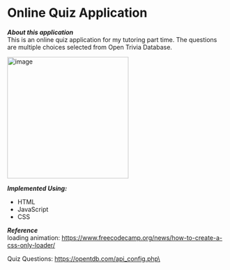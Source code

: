 # Online Quiz Application

***About this application*** \
This is an online quiz application for my tutoring part time. The questions are multiple choices selected from Open Trivia Database.

<img width="278" alt="image" src="https://user-images.githubusercontent.com/91409130/168538504-1d7dce58-ccca-4021-9bd1-22d5d1c04ee1.png">

***Implemented Using:*** 
- HTML
- JavaScript
- CSS 

***Reference*** \
loading animation: https://www.freecodecamp.org/news/how-to-create-a-css-only-loader/ 

Quiz Questions: https://opentdb.com/api_config.php\


